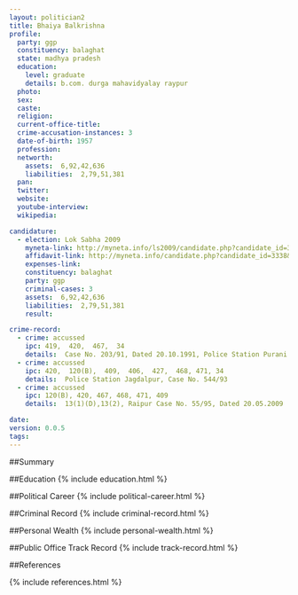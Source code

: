 ```yaml
---
layout: politician2
title: Bhaiya Balkrishna
profile: 
  party: ggp
  constituency: balaghat
  state: madhya pradesh
  education: 
    level: graduate
    details: b.com. durga mahavidyalay raypur
  photo: 
  sex: 
  caste: 
  religion: 
  current-office-title: 
  crime-accusation-instances: 3
  date-of-birth: 1957
  profession: 
  networth: 
    assets:  6,92,42,636
    liabilities:  2,79,51,381
  pan: 
  twitter: 
  website: 
  youtube-interview: 
  wikipedia: 

candidature: 
  - election: Lok Sabha 2009
    myneta-link: http://myneta.info/ls2009/candidate.php?candidate_id=3338
    affidavit-link: http://myneta.info/candidate.php?candidate_id=3338&scan=original
    expenses-link: 
    constituency: balaghat 
    party: ggp
    criminal-cases: 3
    assets:  6,92,42,636
    liabilities:  2,79,51,381
    result:  

crime-record: 
  - crime: accussed
    ipc: 419,  420,  467,  34
    details:  Case No. 203/91, Dated 20.10.1991, Police Station Purani Basti Raipur Madhya Pradesh (Currently Chattisgarh, Court Judicial Magistrate First Class, Raipur   
  - crime: accussed
    ipc: 420,  120(B),  409,  406,  427,  468, 471, 34
    details:  Police Station Jagdalpur, Case No. 544/93  
  - crime: accussed
    ipc: 120(B), 420, 467, 468, 471, 409
    details:  13(1)(D),13(2), Raipur Case No. 55/95, Dated 20.05.2009  

date: 
version: 0.0.5
tags: 
---
```

##Summary


##Education
{% include education.html %}


##Political Career
{% include political-career.html %}


##Criminal Record
{% include criminal-record.html %}


##Personal Wealth
{% include personal-wealth.html %}


##Public Office Track Record
{% include track-record.html %}


##References


{% include references.html %}